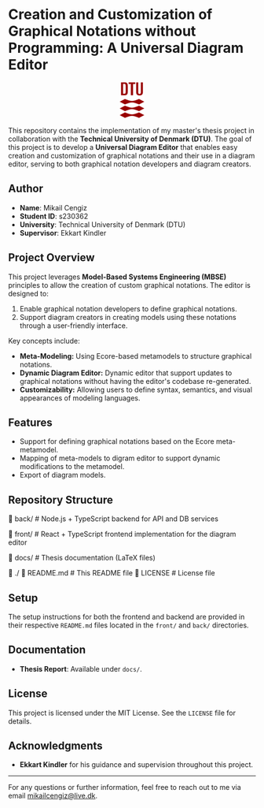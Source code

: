 # Creation and Customization of Graphical Notations without Programming: A Universal Diagram Editor

<p align="center">
    <img src="./DTU_Logo.png" alt="DTU Logo" width="50">
</p>

This repository contains the implementation of my master's thesis project in collaboration with the **Technical University of Denmark (DTU)**. The goal of this project is to develop a **Universal Diagram Editor** that enables easy creation and customization of graphical notations and their use in a diagram editor, serving to both graphical notation developers and diagram creators.

## Author

- **Name**: Mikail Cengiz
- **Student ID**: s230362
- **University**: Technical University of Denmark (DTU)
- **Supervisor**: Ekkart Kindler

## Project Overview

This project leverages **Model-Based Systems Engineering (MBSE)** principles to allow the creation of custom graphical notations. The editor is designed to:

1. Enable graphical notation developers to define graphical notations.
2. Support diagram creators in creating models using these notations through a user-friendly interface.

Key concepts include:

- **Meta-Modeling:** Using Ecore-based metamodels to structure graphical notations.
- **Dynamic Diagram Editor:** Dynamic editor that support updates to graphical notations without having the editor's codebase re-generated.
- **Customizability:** Allowing users to define syntax, semantics, and visual appearances of modeling languages.

## Features

- Support for defining graphical notations based on the Ecore meta-metamodel.
- Mapping of meta-models to digram editor to support dynamic modifications to the metamodel.
- Export of diagram models.

## Repository Structure

📁 back/ # Node.js + TypeScript backend for API and DB services

📁 front/ # React + TypeScript frontend implementation for the diagram editor

📁 docs/ # Thesis documentation (LaTeX files)

📁 ./ 📄 README.md # This README file 📄 LICENSE # License file

## Setup

The setup instructions for both the frontend and backend are provided in their respective `README.md` files located in the `front/` and `back/` directories.

## Documentation

- **Thesis Report**: Available under `docs/`.

## License

This project is licensed under the MIT License. See the `LICENSE` file for details.

## Acknowledgments

- **Ekkart Kindler** for his guidance and supervision throughout this project.

---

For any questions or further information, feel free to reach out to me via email mikailcengiz@live.dk.
